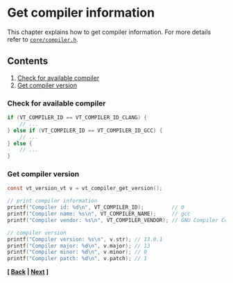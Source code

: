 # Get compiler information

This chapter explains how to get compiler information. For more details refer to [`core/compiler.h`](../../inc/vita/core/compiler.h).

## Contents
1. [Check for available compiler](page9.md#check-for-available-compiler)
2. [Get compiler version](page9.md#get-compiler-version)

### Check for available compiler

```c
if (VT_COMPILER_ID == VT_COMPILER_ID_CLANG) {
    // ...
} else if (VT_COMPILER_ID == VT_COMPILER_ID_GCC) {
    // ...
} else {
    // ...
}
```

### Get compiler version

```c
const vt_version_vt v = vt_compiler_get_version();

// print compiler information
printf("Compiler id: %d\n", VT_COMPILER_ID);         // 0
printf("Compiler name: %s\n", VT_COMPILER_NAME);     // gcc
printf("Compiler vendor: %s\n", VT_COMPILER_VENDOR); // GNU Compiler Collection

// compiler version
printf("Compiler version: %s\n", v.str); // 13.0.1
printf("Compiler major: %d\n", v.major); // 13
printf("Compiler minor: %d\n", v.minor); // 0
printf("Compiler patch: %d\n", v.patch); // 1
```

**[ [Back](page8.md) | [Next](page10.md) ]**
